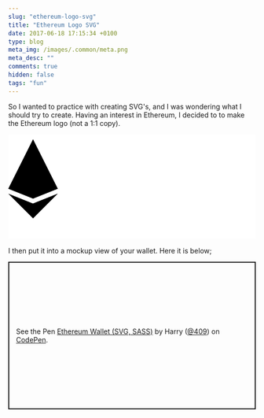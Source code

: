```yaml
---
slug: "ethereum-logo-svg"
title: "Ethereum Logo SVG"
date: 2017-06-18 17:15:34 +0100
type: blog
meta_img: /images/.common/meta.png
meta_desc: ""
comments: true
hidden: false
tags: "fun"
---
```


So I wanted to practice with creating SVG's, and I was wondering what I should try to create. Having an interest in 
Ethereum, I decided to to make the Ethereum logo (not a 1:1 copy).

![images/ethereum-logo-svg/logo.svg](images/ethereum-logo-svg/logo.svg)

I then put it into a mockup view of your wallet. Here it is below;

<p class="codepen" data-height="300" data-theme-id="dark" data-default-tab="html,result" data-slug-hash="yXaQNe" data-preview="true" data-editable="true" data-user="409" style="height: 300px; box-sizing: border-box; display: flex; align-items: center; justify-content: center; border: 2px solid; margin: 1em 0; padding: 1em;">
  <span>See the Pen <a href="https://codepen.io/409/pen/yXaQNe">
  Ethereum Wallet (SVG, SASS)</a> by Harry (<a href="https://codepen.io/409">@409</a>)
  on <a href="https://codepen.io">CodePen</a>.</span>
</p>
<script async src="https://cpwebassets.codepen.io/assets/embed/ei.js"></script>